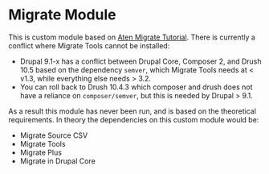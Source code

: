 # Migrate Module

This is custom module based on [Aten Migrate Tutorial](https://atendesigngroup.com/articles/drupal-8-content-migrations-csv-spreadsheet). There is currently a conflict where Migrate Tools cannot be installed:

 * Drupal 9.1-x has a conflict between Drupal Core, Composer 2, and Drush 10.5 based on the dependency `semver`, which Migrate Tools needs at < v1.3, while everything else needs > 3.2.   
 * You can roll back to Drush 10.4.3 which composer and drush does not have a reliance on `composer/semver`, but this is needed by Drupal > 9.1.

As a result this module has never been run, and is based on the theoretical requirements. In theory the dependencies on this custom module would be:

 * Migrate Source CSV
 * Migrate Tools
 * Migrate Plus
 * Migrate in Drupal Core 
